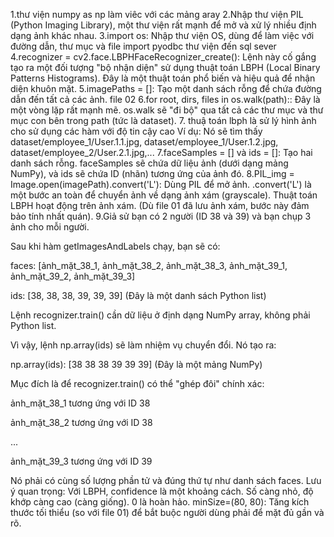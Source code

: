 1.thư viện numpy as np làm viêc với các mảng aray
2.Nhập thư viện PIL (Python Imaging Library), một thư viện rất mạnh để mở và xử lý nhiều định dạng ảnh khác nhau.
3.import os: Nhập thư viện OS, dùng để làm việc với đường dẫn, thư mục và file
import pyodbc thư viện đến sql sever 
4.recognizer = cv2.face.LBPHFaceRecognizer_create(): Lệnh này cố gắng tạo ra một đối tượng "bộ nhận diện" sử dụng thuật toán LBPH (Local Binary Patterns Histograms). Đây là một thuật toán phổ biến và hiệu quả để nhận diện khuôn mặt.
5.imagePaths = []: Tạo một danh sách rỗng để chứa đường dẫn đến tất cả các ảnh. file 02
6.for root, dirs, files in os.walk(path):: Đây là một vòng lặp rất mạnh mẽ. os.walk sẽ "đi bộ" qua tất cả các thư mục và thư mục con bên trong path (tức là dataset).
7. thuậ toán lbph là sử lý hình ảnh cho sử dụng các hàm với độ tin cậy cao
Ví dụ: Nó sẽ tìm thấy dataset/employee_1/User.1.1.jpg, dataset/employee_1/User.1.2.jpg, dataset/employee_2/User.2.1.jpg,...
7.faceSamples = [] và ids = []: Tạo hai danh sách rỗng. faceSamples sẽ chứa dữ liệu ảnh (dưới dạng mảng NumPy), và ids sẽ chứa ID (nhãn) tương ứng của ảnh đó.
8.PIL_img = Image.open(imagePath).convert('L'): Dùng PIL để mở ảnh. .convert('L') là một bước an toàn để chuyển ảnh về dạng ảnh xám (grayscale). Thuật toán LBPH hoạt động trên ảnh xám. (Dù file 01 đã lưu ảnh xám, bước này đảm bảo tính nhất quán).
9.Giả sử bạn có 2 người (ID 38 và 39) và bạn chụp 3 ảnh cho mỗi người.

Sau khi hàm getImagesAndLabels chạy, bạn sẽ có:

faces: [ảnh_mặt_38_1, ảnh_mặt_38_2, ảnh_mặt_38_3, ảnh_mặt_39_1, ảnh_mặt_39_2, ảnh_mặt_39_3]

ids: [38, 38, 38, 39, 39, 39] (Đây là một danh sách Python list)

Lệnh recognizer.train() cần dữ liệu ở định dạng NumPy array, không phải Python list.

Vì vậy, lệnh np.array(ids) sẽ làm nhiệm vụ chuyển đổi. Nó tạo ra:

np.array(ids): [38 38 38 39 39 39] (Đây là một mảng NumPy)

Mục đích là để recognizer.train() có thể "ghép đôi" chính xác:

ảnh_mặt_38_1 tương ứng với ID 38

ảnh_mặt_38_2 tương ứng với ID 38

...

ảnh_mặt_39_3 tương ứng với ID 39

Nó phải có cùng số lượng phần tử và đúng thứ tự như danh sách faces.
Lưu ý quan trọng: Với LBPH, confidence là một khoảng cách. Số càng nhỏ, độ khớp càng cao (càng giống). 0 là hoàn hảo.
minSize=(80, 80): Tăng kích thước tối thiểu (so với file 01) để bắt buộc người dùng phải để mặt đủ gần và rõ.